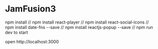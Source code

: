 # JamFusion3

npm install
//
npm install react-player
//
npm install react-social-icons
//
npm install date-fns --save
//
npm install reactjs-popup --save
//
npm run dev to start

open http://localhost:3000
